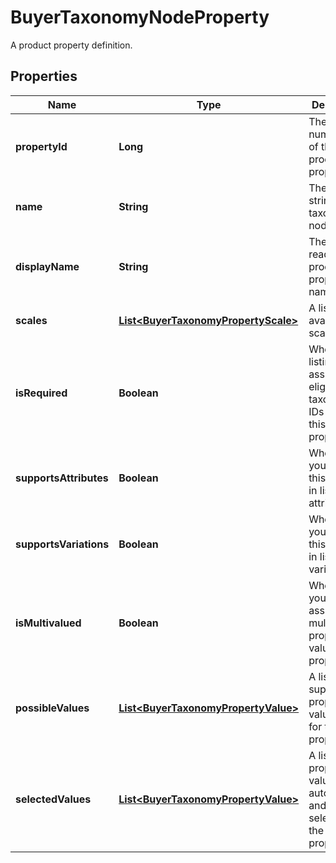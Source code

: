 

# BuyerTaxonomyNodeProperty

A product property definition.

## Properties

Name | Type | Description | Notes
------------ | ------------- | ------------- | -------------
**propertyId** | **Long** | The unique numeric ID of this product property. | 
**name** | **String** | The name string for this taxonomy node. | 
**displayName** | **String** | The human-readable product property name string. | 
**scales** | [**List&lt;BuyerTaxonomyPropertyScale&gt;**](BuyerTaxonomyPropertyScale.md) | A list of available scales. | 
**isRequired** | **Boolean** | When true, listings assigned eligible taxonomy IDs require this property. | 
**supportsAttributes** | **Boolean** | When true, you can use this property in listing attributes. | 
**supportsVariations** | **Boolean** | When true, you can use this property in listing variations. | 
**isMultivalued** | **Boolean** | When true, you can assign multiple property values to this property | 
**possibleValues** | [**List&lt;BuyerTaxonomyPropertyValue&gt;**](BuyerTaxonomyPropertyValue.md) | A list of supported property value strings for this property. | 
**selectedValues** | [**List&lt;BuyerTaxonomyPropertyValue&gt;**](BuyerTaxonomyPropertyValue.md) | A list of property value strings automatically and always selected for the given property. | 




